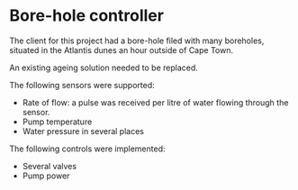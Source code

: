 # Bore-hole controller

The client for this project had a bore-hole filed with many boreholes, situated in the Atlantis dunes an hour outside of Cape Town.

An existing ageing solution needed to be replaced.

The following sensors were supported:

- Rate of flow: a pulse was received per litre of water flowing through the sensor.
- Pump temperature
- Water pressure in several places

The following controls were implemented:

- Several valves
- Pump power

